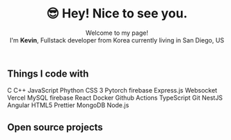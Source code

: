 <!DOCTYPE html>
<html lang="en">
<head>
    <meta charset="UTF-8">
    <meta name="viewport" content="width=device-width, initial-scale=1.0">
    <link rel="stylesheet" href="styles.css">
</head>
<body>
    <div class="container">
        <header>
            <h1>😎 Hey! Nice to see you.</h1>
            <p>
                Welcome to my page! <br>
                I'm <strong>Kevin</strong>, Fullstack developer from Korea
                currently living in San Diego, US
            </p>
        </header>
        <section class="skills">
            <h2>Things I code with</h2>
            <div class="tech-stack">
                <span>C</span>
                <span>C++</span>
                <span>JavaScript</span>
                <span>Phython</span>
                <span>CSS 3</span>
                <span>Pytorch</span>
                <span>firebase</span>
                <span>Express.js</span>
                <span>Websocket</span>
                <span>Vercel</span>
                <span>MySQL</span>
                <span>firebase</span>
                <span>React</span>
                <span>Docker</span>
                <span>Github Actions</span>
                <span>TypeScript</span>
                <span>Git</span>
                <span>NestJS</span>
                <span>Angular</span>
                <span>HTML5</span>
                <span>Prettier</span>
                <span>MongoDB</span>
                <span>Node.js</span>
            </div>
        </section>
        <section class="projects">
            <h2>Open source projects</h2>
            <!-- Add your projects here -->
        </section>
    </div>
</body>
</html>
